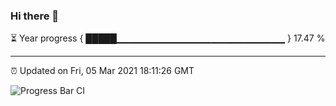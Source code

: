 ### Hi there 👋

⏳ Year progress { █████▁▁▁▁▁▁▁▁▁▁▁▁▁▁▁▁▁▁▁▁▁▁▁▁▁ } 17.47 %

---

⏰ Updated on Fri, 05 Mar 2021 18:11:26 GMT

![Progress Bar CI](https://github.com/liununu/liununu/workflows/Progress%20Bar%20CI/badge.svg)
